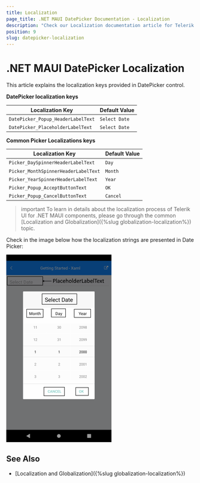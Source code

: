 ```yaml
---
title: Localization
page_title: .NET MAUI DatePicker Documentation - Localization
description: "Check our Localization documentation article for Telerik DatePicker for .NET MAUI control."
position: 9
slug: datepicker-localization
---
```


# .NET MAUI DatePicker Localization

This article explains the localization keys provided in DatePicker control.

**DatePicker localization keys**

| Localization Key | Default Value |
| -----------------| ------------- |
| `DatePicker_Popup_HeaderLabelText` | `Select Date` |
| `DatePicker_PlaceholderLabelText` | `Select Date` |

**Common Picker Localizations keys**

| Localization Key | Default Value |
| -----------------| ------------- |
| `Picker_DaySpinnerHeaderLabelText`  | `Day` |
| `Picker_MonthSpinnerHeaderLabelText`  | `Month` |
| `Picker_YearSpinnerHeaderLabelText`  | `Year` |
| `Picker_Popup_AcceptButtonText`  | `OK` |
| `Picker_Popup_CancelButtonText`  | `Cancel` |

> important To learn in details about the localization process of Telerik UI for .NET MAUI components, please go through the common [Localization and Globalization]({%slug globalization-localization%}) topic.

Check in the image below how the localization strings are presented in Date Picker:

![DatePicker Localization](images/datepicker-common-localization.png)

## See Also

* [Localization and Globalization]({%slug globalization-localization%})
